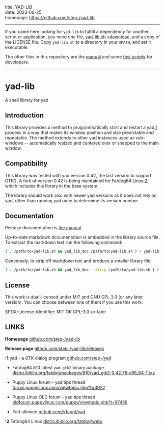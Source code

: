 title: YAD-LIB  
date: 2023-06-25  
homepage: <https://github.com/step-/yad-lib>  

---

If you came here looking for `yad-lib` to fulfill a dependency for another
script or application, you need one file,
[yad-lib.sh](https://github.com/step-/yad-lib/blob/master/usr/bin/yad-lib.sh)
[>download](https://raw.githubusercontent.com/step-/yad-lib/master/usr/bin/yad-lib.sh),
and a copy of the LICENSE file.
Copy `yad-lib.sh` to a directory in your `$PATH`, and set it executable.

The other files in this repository are the
[manual](https://github.com/step-/yad-lib/blob/master/usr/share/doc/yad-lib/index.md)
and some [test scripts](https://github.com/step-/yad-lib/tree/master/usr/share/yad-lib)
for developers.

---

# yad-lib

A shell library for yad

## Introduction

This library provides a method to programmatically start and restart a
yad[:1](#LINKS) process in a way that makes its window position and size
predictable and repeatable. The method extends to other yad instances used as
sub-windows -- automatically resized and centered over or snapped to the main
window.

## Compatibility

This library was tested with yad version 0.42, the last version to support GTK2.
A fork of version 0.42 is being maintained for Fatdog64 Linux[:2](#LINKS), which
includes this library in the base system.

The library should work also with newer yad versions as it does not rely on yad,
other than running yad once to determine its version number.

## Documentation

Release documentation is [the manual](usr/share/doc/yad-lib/index.md).

Up-to-date markdown documentation is embedded in the
library source file. To extract the markdown text run the following
command:

```sh
( . /path/to/yad-lib.sh && yad_lib_doc /path/to/yad-lib.sh ) > yad-lib-doc.md
```

Conversely, to strip off markdown text and produce a smaller library file:

```sh
( . /path/to/yad-lib.sh && yad_lib_doc --strip /path/to/yad-lib.sh ) > yad-lib-new.sh
```

## License

This work is dual-licensed under MIT and GNU GPL 3.0 (or any later version).
You can choose between one of them if you use this work.

SPDX-License-Identifier: MIT OR GPL-3.0-or-later

<a name="LINKS"></a>

## LINKS

**Homepage**
[github.com/step-/yad-lib](https://github.com/step-/yad-lib)

**Release page**
[github.com/step-/yad-lib/releases](https://github.com/step-/yad-lib/releases)

**:1** yad - a GTK dialog program
[github.com/step-/yad](github.com/step-/yad.md)

* Fatdog64 810 latest `yad_gtk2` binary package
[distro.ibiblio.org/fatdog/packages/810/yad_gtk2-0.42.78-x86_64-1.txz](http://distro.ibiblio.org/fatdog/packages/810/yad_gtk2-0.42.78-x86_64-1.txz)

* Puppy Linux forum - yad tips thread
[forum.puppylinux.com/viewtopic.php?t=3922](https://forum.puppylinux.com/viewtopic.php?t=3922)

* Puppy Linux OLD forum - yad tips thread
[oldforum.puppylinux.com/puppy/viewtopic.php?t=97458](https://oldforum.puppylinux.com/puppy/viewtopic.php?t=97458)

* Yad ultimate
[github.com/v1cont/yad](https://github.com/v1cont/yad/)

**:2** Fatdog64 Linux
[distro.ibiblio.org/fatdog/web/](http://distro.ibiblio.org/fatdog/web/)


